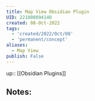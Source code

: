 ```yaml
---
title: Map View Obsidian Plugin
UID: 221008094140
created: 08-Oct-2022
tags:
  - 'created/2022/Oct/08'
  - 'permanent/concept'
aliases:
  - Map View
publish: False
---
```

up:: [[Obsidian Plugins]]
## Notes:

